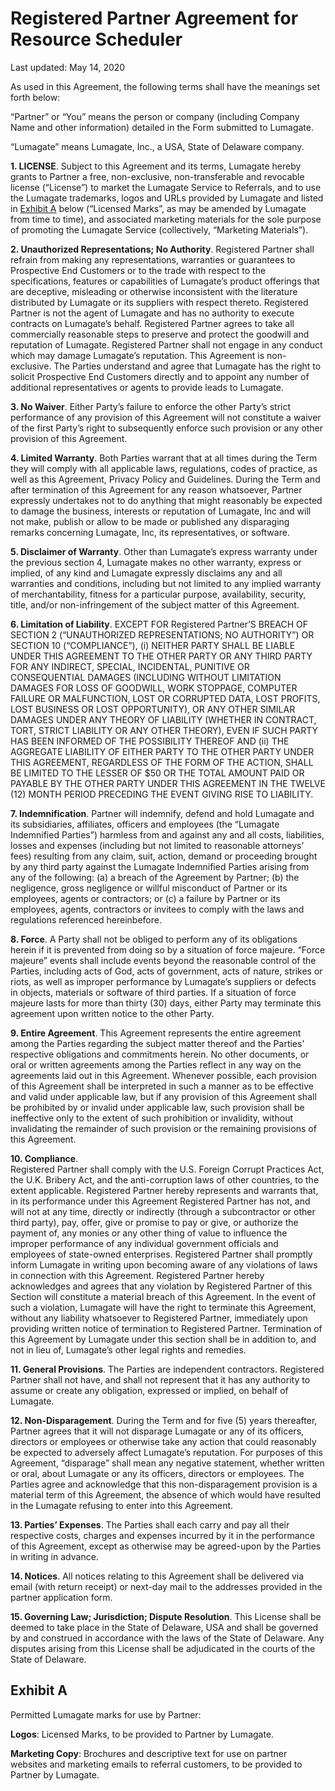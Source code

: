 # Registered Partner Agreement for Resource Scheduler 

Last updated: May 14, 2020

As used in this Agreement, the following terms shall have the meanings set forth below:

“Partner” or “You” means the person or company (including Company Name and other information) detailed in the Form submitted to Lumagate.

“Lumagate” means Lumagate, Inc., a USA, State of Delaware company.

**1. LICENSE**. Subject to this Agreement and its terms, Lumagate hereby grants to Partner a free, non-exclusive, non-transferable and revocable license (“License”) to market the Lumagate Service to Referrals, and to use the Lumagate trademarks, logos and URLs provided by Lumagate and listed in [Exhibit A](#exhibit-a) below (“Licensed Marks”, as may be amended by Lumagate from time to time), and associated marketing materials for the sole purpose of promoting the Lumagate Service (collectively, “Marketing Materials”).

**2. Unauthorized Representations; No Authority**. Registered Partner shall refrain from making any representations, warranties or guarantees to Prospective End Customers or to the trade with respect to the specifications, features or capabilities of Lumagate’s product offerings that are deceptive, misleading or otherwise inconsistent with the literature distributed by Lumagate or its suppliers with respect thereto.  Registered Partner is not the agent of Lumagate and has no authority to execute contracts on Lumagate’s behalf. Registered Partner agrees to take all commercially reasonable steps to preserve and protect the goodwill and reputation of Lumagate.  Registered Partner shall not engage in any conduct which may damage Lumagate’s reputation. This Agreement is non-exclusive. The Parties understand and agree that Lumagate has the right to solicit Prospective End Customers directly and to appoint any number of additional representatives or agents to provide leads to Lumagate.

**3. No Waiver**. 
Either Party’s failure to enforce the other Party’s strict performance of any provision of this Agreement will not constitute a waiver of the first Party’s right to subsequently enforce such provision or any other provision of this Agreement.

**4. Limited Warranty**. 
Both Parties warrant that at all times during the Term they will comply with all applicable laws, regulations, codes of practice, as well as this Agreement, Privacy Policy and Guidelines. During the Term and after termination of this Agreement for any reason whatsoever, Partner expressly undertakes not to do anything that might reasonably be expected to damage the business, interests or reputation of Lumagate, Inc and will not make, publish or allow to be made or published any disparaging remarks concerning Lumagate, Inc, its representatives, or software.

**5. Disclaimer of Warranty**. 
Other than Lumagate’s express warranty under the previous section 4, Lumagate makes no other warranty, express or implied, of any kind and Lumagate expressly disclaims any and all warranties and conditions, including but not limited to any implied warranty of merchantability, fitness for a particular purpose, availability, security, title, and/or non-infringement of the subject matter of this Agreement.

**6. Limitation of Liability**. 
EXCEPT FOR Registered Partner’S BREACH OF SECTION 2 (“UNAUTHORIZED REPRESENTATIONS; NO AUTHORITY”) OR SECTION 10 (“COMPLIANCE”), (i) NEITHER PARTY SHALL BE LIABLE UNDER THIS AGREEMENT TO THE OTHER PARTY OR ANY THIRD PARTY FOR ANY INDIRECT, SPECIAL, INCIDENTAL, PUNITIVE OR CONSEQUENTIAL DAMAGES (INCLUDING WITHOUT LIMITATION DAMAGES FOR LOSS OF GOODWILL, WORK STOPPAGE, COMPUTER FAILURE OR MALFUNCTION, LOST OR CORRUPTED DATA, LOST PROFITS, LOST BUSINESS OR LOST OPPORTUNITY), OR ANY OTHER SIMILAR DAMAGES UNDER ANY THEORY OF LIABILITY (WHETHER IN CONTRACT, TORT, STRICT LIABILITY OR ANY OTHER THEORY), EVEN IF SUCH PARTY HAS BEEN INFORMED OF THE POSSIBILITY THEREOF AND (ii) THE AGGREGATE LIABILITY OF EITHER PARTY TO THE OTHER PARTY UNDER THIS AGREEMENT, REGARDLESS OF THE FORM OF THE ACTION, SHALL BE LIMITED TO THE LESSER OF $50 OR THE TOTAL AMOUNT PAID OR PAYABLE BY THE OTHER PARTY UNDER THIS AGREEMENT IN THE TWELVE (12) MONTH PERIOD PRECEDING THE EVENT GIVING RISE TO LIABILITY.

**7. Indemnification**. 
Partner will indemnify, defend and hold Lumagate and its subsidiaries, affiliates, officers and employees (the “Lumagate Indemnified Parties”) harmless from and against any and all costs, liabilities, losses and expenses (including but not limited to reasonable attorneys’ fees) resulting from any claim, suit, action, demand or proceeding brought by any third party against the Lumagate Indemnified Parties arising from any of the following: (a) a breach of the Agreement by Partner; (b) the negligence, gross negligence or willful misconduct of Partner or its employees, agents or contractors; or (c) a failure by Partner or its employees, agents, contractors or invitees to comply with the laws and regulations referenced hereinbefore.

**8. Force**. 
A Party shall not be obliged to perform any of its obligations herein if it is prevented from doing so by a situation of force majeure. “Force majeure” events shall include events beyond the reasonable control of the Parties, including acts of God, acts of government, acts of nature, strikes or riots, as well as improper performance by Lumagate’s suppliers or defects in objects, materials or software of third parties. If a situation of force majeure lasts for more than thirty (30) days, either Party may terminate this agreement upon written notice to the other Party.

**9. Entire Agreement**. This Agreement represents the entire agreement among the Parties regarding the subject matter thereof and the Parties’ respective obligations and commitments herein. No other documents, or oral or written agreements among the Parties reflect in any way on the agreements laid out in this Agreement. Whenever possible, each provision of this Agreement shall be interpreted in such a manner as to be effective and valid under applicable law, but if any provision of this Agreement shall be prohibited by or invalid under applicable law, such provision shall be ineffective only to the extent of such prohibition or invalidity, without invalidating the remainder of such provision or the remaining provisions of this Agreement.

**10. Compliance**.  
Registered Partner shall comply with the U.S. Foreign Corrupt Practices Act, the U.K. Bribery Act, and the anti-corruption laws of other countries, to the extent applicable.  Registered Partner hereby represents and warrants that, in its performance under this Agreement Registered Partner has not, and will not at any time, directly or indirectly (through a subcontractor or other third party), pay, offer, give or promise to pay or give, or authorize the payment of, any monies or any other thing of value to influence the improper performance of any individual government officials and employees of state-owned enterprises. Registered Partner shall promptly inform Lumagate in writing upon becoming aware of any violations of laws in connection with this Agreement.  Registered Partner hereby acknowledges and agrees that any violation by Registered Partner of this Section will constitute a material breach of this Agreement. In the event of such a violation, Lumagate will have the right to terminate this Agreement, without any liability whatsoever to Registered Partner, immediately upon providing written notice of termination to Registered Partner. Termination of this Agreement by Lumagate under this section shall be in addition to, and not in lieu of, Lumagate’s other legal rights and remedies.

**11. General Provisions**. The Parties are independent contractors. Registered Partner shall not have, and shall not represent that it has any authority to assume or create any obligation, expressed or implied, on behalf of Lumagate.  

**12. Non-Disparagement**. During the Term and for five (5) years thereafter, Partner agrees that it will not disparage Lumagate or any of its officers, directors or employees or otherwise take any action that could reasonably be expected to adversely affect Lumagate’s reputation. For purposes of this Agreement, “disparage” shall mean any negative statement, whether written or oral, about Lumagate or any its officers, directors or employees. The Parties agree and acknowledge that this non-disparagement provision is a material term of this Agreement, the absence of which would have resulted in the Lumagate refusing to enter into this Agreement.

**13. Parties’ Expenses**. The Parties shall each carry and pay all their respective costs, charges and expenses incurred by it in the performance of this Agreement, except as otherwise may be agreed-upon by the Parties in writing in advance.

**14. Notices**. All notices relating to this Agreement shall be delivered via email (with return receipt) or next-day mail to the addresses provided in the partner application form.

**15. Governing Law; Jurisdiction; Dispute Resolution**. This License shall be deemed to take place in the State of Delaware, USA and shall
    be governed by and construed in accordance with the laws of the State of
    Delaware. Any disputes arising from this License shall be adjudicated in the
    courts of the State of Delaware.

## Exhibit A

Permitted Lumagate marks for use by Partner:

**Logos**: Licensed Marks, to be provided to Partner by Lumagate.

**Marketing Copy**: Brochures and descriptive text for use on partner websites and marketing emails to referral customers, to be provided to Partner by Lumagate.
